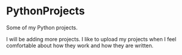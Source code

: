 # PythonProjects
Some of my Python projects. 

I will be adding more projects. 
I like to upload my projects when I feel comfortable about how they work and how they are written.
